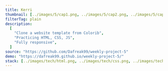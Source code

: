 ```yaml
---
title: Kerri
thumbnail: [../images/5/cap1.png, ../images/5/cap2.png, ../images/5/cap3.png]
filterTag: plain
description:
  [
    "Clone a website template from Colorib",
    "Practicing HTML, CSS, JS",
    "Fully responsive",
  ]
source: "https://github.com/Dafreak99/weekly-project-5"
demo: "https://dafreak99.github.io/weekly-project-5/"
stack: [../images/tech/html.png, ../images/tech/css.png, ../images/tech/js.png]
---
```

